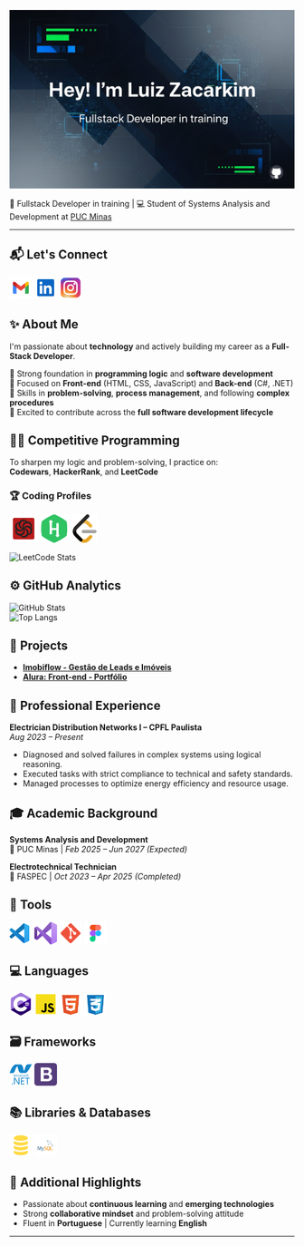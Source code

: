 ![Banner de apresentação com fundo escuro e padrões de circuito eletrônico, contendo o texto central "Hey! I'm Luiz Zacarkim" e a legenda "Fullstack Developer in training".](img/logo-readme-github.png) 

🎯 Fullstack Developer in training | 💻 Student of Systems Analysis and Development at [PUC Minas](https://www.pucminas.br/)  

---

## 📬 Let's Connect  
<a href="mailto:lfzacarkim@gmail.com" target="_blank" rel="noopener noreferrer"><img src="img/gmail-svgrepo-com (1).svg" alt="Gmail" width="40"></a>
<a href="https://linkedin.com/in/zacarkim" target="_blank" rel="noopener noreferrer"><img src="img/linkedin-svgrepo-com (1).svg" alt="LinkedIn" width="40"></a>
<a href="https://instagram.com/lfzacarkim" target="_blank" rel="noopener noreferrer"><img src="img/instagram-1-svgrepo-com (1).svg" alt="Instagram" width="40"></a>

## ✨ About Me  
I'm passionate about **technology** and actively building my career as a **Full-Stack Developer**.  

🔹 Strong foundation in **programming logic** and **software development**  
🔹 Focused on **Front-end** (HTML, CSS, JavaScript) and **Back-end** (C#, .NET)  
🔹 Skills in **problem-solving**, **process management**, and following **complex procedures**  
🔹 Excited to contribute across the **full software development lifecycle**  

## 👨‍💻 Competitive Programming  

To sharpen my logic and problem-solving, I practice on:  
**Codewars**, **HackerRank**, and **LeetCode**  

### 🏆 Coding Profiles  
<a href="https://www.codewars.com/users/lfzacarkims" target="_blank" rel="noopener noreferrer"><img src="img/icons8-codewars-96.png" width="50"></a>
<a href="https://www.hackerrank.com/profile/lfzacarkim" target="_blank" rel="noopener noreferrer"><img src="img/icons8-hackerrank-96.png" width="50"></a>
<a href="https://leetcode.com/u/lfzacarkims/" target="_blank" rel="noopener noreferrer"><img src="img/icons8-leetcode-96.png" width="50"></a>

![LeetCode Stats](https://leetcard.jacoblin.cool/lfzacarkims?theme=dark&font=Abel&ext=heatmap)

## ⚙️ GitHub Analytics  

![GitHub Stats](https://github-readme-stats.vercel.app/api?username=lfzacarkims&theme=dark&show_icons=true&hide_border=true&count_private=true)  
![Top Langs](https://github-readme-stats.vercel.app/api/top-langs/?username=lfzacarkims&theme=dark&show_icons=true&hide_border=true&layout=compact)

## 📂 Projects  

- [**Imobiflow - Gestão de Leads e Imóveis**](https://github.com/lfzacarkims/imobiflow-gestao-leads-imoveis)  
- [**Alura: Front-end - Portfólio**](https://github.com/lfzacarkims/alura-front-end-portfolio)  

## 💼 Professional Experience  

**Electrician Distribution Networks I – CPFL Paulista**  
*Aug 2023 – Present*  
- Diagnosed and solved failures in complex systems using logical reasoning.  
- Executed tasks with strict compliance to technical and safety standards.  
- Managed processes to optimize energy efficiency and resource usage.  

## 🎓 Academic Background  

**Systems Analysis and Development**  
📍 PUC Minas | *Feb 2025 – Jun 2027 (Expected)*  

**Electrotechnical Technician**  
📍 FASPEC | *Oct 2023 – Apr 2025 (Completed)*  

## 🔧 Tools
<div>  
    <img src="img/vs-code-svgrepo-com.svg" alt="VS Code" width="40">
    <img src="img/visual-studio-svgrepo-com.svg" alt="Visual Studio" width="40">
    <img src="img/git-svgrepo-com.svg" alt="Git" width="40">
    <img src="img/figma-svgrepo-com.svg" alt="Figma" width="40">
</div>

## 💻 Languages 
<div> 
    <img src="img/c-sharp-svgrepo-com.svg" alt="C#" width="40">
    <img src="img/js-official-svgrepo-com.svg" alt="JavaScript" width="40">
    <img src="img/html-5-svgrepo-com.svg" alt="HTML" width="40">
    <img src="img/css-3-svgrepo-com.svg" alt="CSS" width="40">
</div>

## 🗃 Frameworks  
<div>
    <img src="img/dot_net_plain_wordmark_logo_icon_146545 (1).svg" alt=".NET" width="40">
    <img src="img/bootstrap-svgrepo-com.svg" alt="Bootstrap" width="40">
</div>

## 📚 Libraries & Databases  
<div>
    <img src="img/sql-svgrepo-com.svg" alt="SQL" width="40">
    <img src="img/mysql-logo-svgrepo-com.svg" alt="MySQL" width="40">
</div>

## 🌟 Additional Highlights  

- Passionate about **continuous learning** and **emerging technologies**  
- Strong **collaborative mindset** and problem-solving attitude  
- Fluent in **Portuguese** | Currently learning **English**  

---

